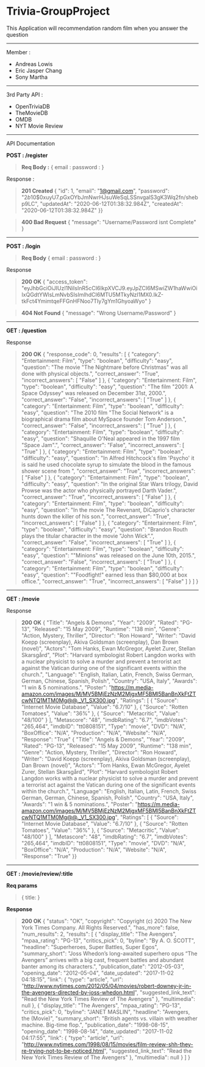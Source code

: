 # Trivia-GroupProject

This Application will recommendation random film when you answer the question

------------



Member :
> 
- Andreas Lowis
- Eric Jasper Chang
- Sony Martha

------------

3rd Party API :
> 
- OpenTriviaDB
- TheMovieDB
- OMDB
- NYT Movie Review

------------



API Documentation

**POST : /register**
> **Req Body :**
{
email : 
password :
}

Response :

> **201 Created**
{
    "id": 1,
    "email": "1@gmail.com",
    "password": "$2b$10$0xuyU7.pGxOYbJmNwrHJsuWeSqLSSnvgalS3gK3Wq2fn/shebp9LC",
    "updatedAt": "2020-06-12T01:38:32.984Z",
    "createdAt": "2020-06-12T01:38:32.984Z"
}}

> **400 Bad Request**
{
    "message": "Username/Password isnt Complete"
}

------------
**POST : /login**
> **Req Body**
{
email :
password :
}

 
Response
> **200 OK**
{
    "access_token": "eyJhbGciOiJIUzI1NiIsInR5cCI6IkpXVCJ9.eyJpZCI6MSwiZW1haWwiOiIxQGdtYWlsLmNvbSIsImlhdCI6MTU5MTkyNzI1MX0.IkZ-tkFct4YmimtqeFFGnHFNoo7TIy7gYm1GhyoaWyo"
}


> **404 Not Found**
{
    "message": "Wrong Username/Password"
}

------------

**GET : /question**

Response
> **200 OK**
{
    "response_code": 0,
    "results": [
        {
            "category": "Entertainment: Film",
            "type": "boolean",
            "difficulty": "easy",
            "question": "The movie &quot;The Nightmare before Christmas&quot; was all done with physical objects.",
            "correct_answer": "True",
            "incorrect_answers": [
                "False"
            ]
        },
        {
            "category": "Entertainment: Film",
            "type": "boolean",
            "difficulty": "easy",
            "question": "The film &quot;2001: A Space Odyssey&quot; was released on December 31st, 2000.",
            "correct_answer": "False",
            "incorrect_answers": [
                "True"
            ]
        },
        {
            "category": "Entertainment: Film",
            "type": "boolean",
            "difficulty": "easy",
            "question": "The 2010 film &quot;The Social Network&quot; is a biographical drama film about MySpace founder Tom Anderson.",
            "correct_answer": "False",
            "incorrect_answers": [
                "True"
            ]
        },
        {
            "category": "Entertainment: Film",
            "type": "boolean",
            "difficulty": "easy",
            "question": "Shaquille O&#039;Neal appeared in the 1997 film &quot;Space Jam&quot;.",
            "correct_answer": "False",
            "incorrect_answers": [
                "True"
            ]
        },
        {
            "category": "Entertainment: Film",
            "type": "boolean",
            "difficulty": "easy",
            "question": "In Alfred Hitchcock&#039;s film &#039;Psycho&#039; it is said he used chocolate syrup to simulate the blood in the famous shower scene from ",
            "correct_answer": "True",
            "incorrect_answers": [
                "False"
            ]
        },
        {
            "category": "Entertainment: Film",
            "type": "boolean",
            "difficulty": "easy",
            "question": "In the original Star Wars trilogy, David Prowse was the actor who physically portrayed Darth Vader.",
            "correct_answer": "True",
            "incorrect_answers": [
                "False"
            ]
        },
        {
            "category": "Entertainment: Film",
            "type": "boolean",
            "difficulty": "easy",
            "question": "In the movie The Revenant, DiCaprio&#039;s character hunts down the killer of his son.",
            "correct_answer": "True",
            "incorrect_answers": [
                "False"
            ]
        },
        {
            "category": "Entertainment: Film",
            "type": "boolean",
            "difficulty": "easy",
            "question": "Brandon Routh plays the titular character in the movie &quot;John Wick&quot;.",
            "correct_answer": "False",
            "incorrect_answers": [
                "True"
            ]
        },
        {
            "category": "Entertainment: Film",
            "type": "boolean",
            "difficulty": "easy",
            "question": "&quot;Minions&quot; was released on the June 10th, 2015.",
            "correct_answer": "False",
            "incorrect_answers": [
                "True"
            ]
        },
        {
            "category": "Entertainment: Film",
            "type": "boolean",
            "difficulty": "easy",
            "question": "&quot;Foodfight!&quot; earned less than $80,000 at box office.",
            "correct_answer": "True",
            "incorrect_answers": [
                "False"
            ]
        }
    ]
}

------------

**GET : /movie**

Response
> **200 OK**
{
    "Title": "Angels & Demons",
    "Year": "2009",
    "Rated": "PG-13",
    "Released": "15 May 2009",
    "Runtime": "138 min",
    "Genre": "Action, Mystery, Thriller",
    "Director": "Ron Howard",
    "Writer": "David Koepp (screenplay), Akiva Goldsman (screenplay), Dan Brown (novel)",
    "Actors": "Tom Hanks, Ewan McGregor, Ayelet Zurer, Stellan Skarsgård",
    "Plot": "Harvard symbologist Robert Langdon works with a nuclear physicist to solve a murder and prevent a terrorist act against the Vatican during one of the significant events within the church.",
    "Language": "English, Italian, Latin, French, Swiss German, German, Chinese, Spanish, Polish",
    "Country": "USA, Italy",
    "Awards": "1 win & 5 nominations.",
    "Poster": "https://m.media-amazon.com/images/M/MV5BMjEzNzM2MjgxMF5BMl5BanBnXkFtZTcwNTQ1MTM0Mg@@._V1_SX300.jpg",
    "Ratings": [
        {
            "Source": "Internet Movie Database",
            "Value": "6.7/10"
        },
        {
            "Source": "Rotten Tomatoes",
            "Value": "36%"
        },
        {
            "Source": "Metacritic",
            "Value": "48/100"
        }
    ],
    "Metascore": "48",
    "imdbRating": "6.7",
    "imdbVotes": "265,464",
    "imdbID": "tt0808151",
    "Type": "movie",
    "DVD": "N/A",
    "BoxOffice": "N/A",
    "Production": "N/A",
    "Website": "N/A",
    "Response": "True"
{
    "Title": "Angels & Demons",
    "Year": "2009",
    "Rated": "PG-13",
    "Released": "15 May 2009",
    "Runtime": "138 min",
    "Genre": "Action, Mystery, Thriller",
    "Director": "Ron Howard",
    "Writer": "David Koepp (screenplay), Akiva Goldsman (screenplay), Dan Brown (novel)",
    "Actors": "Tom Hanks, Ewan McGregor, Ayelet Zurer, Stellan Skarsgård",
    "Plot": "Harvard symbologist Robert Langdon works with a nuclear physicist to solve a murder and prevent a terrorist act against the Vatican during one of the significant events within the church.",
    "Language": "English, Italian, Latin, French, Swiss German, German, Chinese, Spanish, Polish",
    "Country": "USA, Italy",
    "Awards": "1 win & 5 nominations.",
    "Poster": "https://m.media-amazon.com/images/M/MV5BMjEzNzM2MjgxMF5BMl5BanBnXkFtZTcwNTQ1MTM0Mg@@._V1_SX300.jpg",
    "Ratings": [
        {
            "Source": "Internet Movie Database",
            "Value": "6.7/10"
        },
        {
            "Source": "Rotten Tomatoes",
            "Value": "36%"
        },
        {
            "Source": "Metacritic",
            "Value": "48/100"
        }
    ],
    "Metascore": "48",
    "imdbRating": "6.7",
    "imdbVotes": "265,464",
    "imdbID": "tt0808151",
    "Type": "movie",
    "DVD": "N/A",
    "BoxOffice": "N/A",
    "Production": "N/A",
    "Website": "N/A",
    "Response": "True"
}}

------------

**GET : /movie/review/:title**

**Req params**
>{
title:
}


**Response**
>**200 OK**
{
    "status": "OK",
    "copyright": "Copyright (c) 2020 The New York Times Company. All Rights Reserved.",
    "has_more": false,
    "num_results": 2,
    "results": [
        {
            "display_title": "The Avengers",
            "mpaa_rating": "PG-13",
            "critics_pick": 0,
            "byline": "By A.&#160;O. SCOTT",
            "headline": "Superheroes, Super Battles, Super Egos",
            "summary_short": "Joss Whedon’s long-awaited superhero opus “The Avengers” arrives with a big cast, frequent battles and abundant banter among its characters.",
            "publication_date": "2012-05-03",
            "opening_date": "2012-05-04",
            "date_updated": "2017-11-02 04:18:15",
            "link": {
                "type": "article",
                "url": "http://www.nytimes.com/2012/05/04/movies/robert-downey-jr-in-the-avengers-directed-by-joss-whedon.html",
                "suggested_link_text": "Read the New York Times Review of The Avengers"
            },
            "multimedia": null
        },
        {
            "display_title": "The Avengers",
            "mpaa_rating": "PG-13",
            "critics_pick": 0,
            "byline": "JANET MASLIN",
            "headline": "Avengers, the (Movie)",
            "summary_short": "British agents vs. villain with weather machine. Big-time flop.",
            "publication_date": "1998-08-15",
            "opening_date": "1998-08-14",
            "date_updated": "2017-11-02 04:17:55",
            "link": {
                "type": "article",
                "url": "http://www.nytimes.com/1998/08/15/movies/film-review-shh-they-re-trying-not-to-be-noticed.html",
                "suggested_link_text": "Read the New York Times Review of The Avengers"
            },
            "multimedia": null
        }
    ]
}


